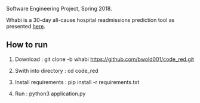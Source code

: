 Software Engineering Project, Spring 2018.

Whabi is a 30-day all-cause hospital readmissions prediction tool as presented <a href="https://github.com/bayesimpact/readmission-risk">here</a>. 

How to run
----------

1. Download : git clone -b whabi https://github.com/bwold001/code_red.git

2. Swith into directory : cd code_red

3. Install  requirements : pip install -r requirements.txt

4. Run : python3 application.py
